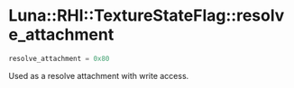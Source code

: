# Luna::RHI::TextureStateFlag::resolve_attachment

```c++
resolve_attachment = 0x80
```

Used as a resolve attachment with write access. 

